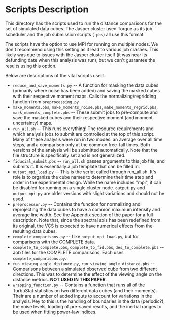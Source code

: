 # Scripts Description

This directory has the scripts used to run the distance comparisons for the set of simulated data cubes. The Jasper cluster used Torque as its job scheduler and the job submission scripts (`.pbs`) all use this format.

The scripts have the option to use MPI for running on multiple nodes. We don't recommend using this setting as it lead to various job crashes. This likely was due to issues with the Jasper cluster itself (it was near its defunding date when this analysis was run), but we can't guarantee the results using this option.

Below are descriptions of the vital scripts used.

* `reduce_and_save_moments.py` -- A function for masking the data cubes (primarily where noise has been added) and saving the masked cubes with their respective moment maps. Calls the normalizing/regridding function from `preprocessing.py`
* `make_moments.pbs`, `make_moments_noise.pbs`, `make_moments_regrid.pbs`, `mask_moments_complete.pbs` -- These submit jobs to pre-compute and save the masked cubes and their respective moment (and moment uncertainty) maps.
* `run_all.sh` -- This runs everything! The resource requirements and which analysis jobs to submit are controlled at the top of this script. Many of these analysis were run in two modes: an average over all time steps, and a comparison only at the common free-fall times. Both versions of the analysis will be submitted automatically. Note that the file structure is specifically set and is not generalized.
* `fiducial_submit.pbs` -- `run_all.sh` passes arguments to this job file, and submits it. It is essentially a job template that can be filled in.
* `output_mpi_load.py` -- This is the script called through run_all.sh. It's role is to organize the cube names to determine their time step and order in the experimental design. While the name includes "mpi", it can be disabled for running on a single cluster node. `output.py` and `output_mpi.py` are older versions with slight variations and should not be used.
* `preprocessor.py` -- Contains the function for normalizing and reprojecting the data cubes to have a common maximum intensity and average line width. See the Appendix section of the paper for a full description. Note that, since the spectral axis has been redefined from its original, the VCS is expected to have numerical effects from the resulting data cubes.
* `complete_comparisons.py` -- Like `output_mpi_load.py`, but for comparisons with the COMPLETE data.
* `complete_to_complete.pbs`, `complete_to_fid.pbs`, `des_to_complete.pbs` -- Job files for the COMPLETE comparisons. Each uses `complete_comparisons.py`.
* `run_viewing_angle_distance.py`, `run_viewing_angle_distance.pbs` -- Comparisons between a simulated observed cube from two different directions. This was to determine the effect of the viewing angle on the distance metrics. **NOT USED IN THIS PAPER**.
* `wrapping_function.py` -- Contains a function that runs all of the TurbuStat statistics on two different data cubes (and their moments). Their are a number of added inputs to account for variations in the analysis. Key to this is the handling of boundaries in the data (periodic?), the noise levels, loading of pre-saved results, and the inertial ranges to be used when fitting power-law indices.